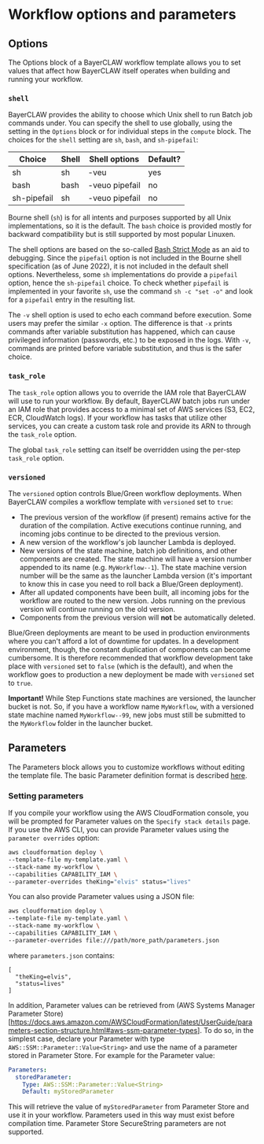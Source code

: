 # Workflow options and parameters

## Options

The Options block of a BayerCLAW workflow template allows you to set values that affect how
BayerCLAW itself operates when building and running your workflow.

### `shell`

BayerCLAW provides the ability to choose which Unix shell to run Batch job commands
under. You can specify the shell to use globally, using the setting in the `Options` block
or for individual steps in the `compute` block. The choices for the `shell` setting are
`sh`, `bash`, and `sh-pipefail`:

| Choice      | Shell | Shell options  | Default? |
|-------------|-------|----------------|----------|
| sh          | sh    | -veu           | yes      |
| bash        | bash  | -veuo pipefail | no       |
| sh-pipefail | sh    | -veuo pipefail | no       |

Bourne shell (`sh`) is for all intents and purposes supported by all Unix implementations,
so  it is the default. The `bash` choice is provided mostly for backward compatibility
but is still supported by most popular Linuxen.

The shell options are based on the so-called [Bash Strict Mode](http://redsymbol.net/articles/unofficial-bash-strict-mode/)
as an aid to debugging. Since the `pipefail` option is not included in the Bourne shell
specification (as of June 2022), it is not included in the default shell options. Nevertheless,
some `sh` implementations do provide a `pipefail` option, 
hence the `sh-pipefail` choice. To check whether `pipefail` is implemented in your favorite
`sh`, use the command `sh -c "set -o"` and look for a `pipefail` entry in the resulting list.

The `-v` shell option is used to echo each command before execution. Some users
may prefer the similar `-x` option. The difference is that `-x` prints commands after
variable substitution has happened, which can cause privileged information (passwords,
etc.) to be exposed in the logs. With `-v`, commands are printed before variable substitution,
and thus is the safer choice.

### `task_role`

The `task_role` option allows you to override the IAM role that BayerCLAW will use to run your workflow.
By default, BayerCLAW batch jobs run under an IAM role that provides access to a minimal set of AWS
services (S3, EC2, ECR, CloudWatch logs). If your workflow has tasks that utilize other services, you can
create a custom task role and provide its ARN to through the `task_role` option.

The global `task_role` setting can itself be overridden using the per-step `task_role` option.

### `versioned`

The `versioned` option controls Blue/Green workflow deployments. When BayerCLAW compiles a workflow template with
`versioned` set to `true`:

- The previous version of the workflow (if present) remains active for the duration of the compilation. Active
executions continue running, and incoming jobs continue to be directed to the previous version.
- A new version of the workflow's job launcher Lambda is deployed.
- New versions of the state machine, batch job definitions, and other components are created. The state machine will
have a version number appended to its name (e.g. `MyWorkflow--1`). The state machine version number will be 
the same as the launcher Lambda version (it's important to know this in case you need to roll back a Blue/Green
deployment).
- After all updated components have been built, all incoming jobs for the workflow are routed to the new
version. Jobs running on the previous version will continue running on the old version.
- Components from the previous version will **not** be automatically deleted.

Blue/Green deployments are meant to be used in production environments where you can't afford a lot of downtime
for updates. In a development environment, though, the constant duplication of components can become 
cumbersome. It is therefore recommended that workflow development take place with `versioned` set to `false` (which
is the default), and when the workflow goes to production a new deployment be made with `versioned` set to `true`.

**Important!** While Step Functions state machines are versioned, the launcher bucket is not. So, if you
have a workflow name `MyWorkflow`, with a versioned state machine named `MyWorkflow--99`, new jobs must still be
submitted to the `MyWorkflow` folder in the launcher bucket.

## Parameters

The Parameters block allows you to customize workflows without editing the template file. The basic Parameter
definition format is described [here](./language.md/#the-parameters-block).

### Setting parameters

If you compile your workflow using the AWS CloudFormation console, you will be prompted for Parameter values on
the `Specify stack details` page. If you use the AWS CLI, you can provide Parameter values using the `parameter
overrides` option:

```bash
aws cloudformation deploy \
--template-file my-template.yaml \
--stack-name my-workflow \
--capabilities CAPABILITY_IAM \
--parameter-overrides theKing="elvis" status="lives"
```

You can also provide Parameter values using a JSON file:

```bash
aws cloudformation deploy \
--template-file my-template.yaml \
--stack-name my-workflow \
--capabilities CAPABILITY_IAM \
--parameter-overrides file:///path/more_path/parameters.json
```

where `parameters.json` contains:

```json5
[
  "theKing=elvis",
  "status=lives"
]
```

In addition, Parameter values can be retrieved from
(AWS Systems Manager Parameter Store)[https://docs.aws.amazon.com/AWSCloudFormation/latest/UserGuide/parameters-section-structure.html#aws-ssm-parameter-types].
To do so, in the simplest case, declare your Parameter with type `AWS::SSM::Parameter::Value<String>` and
use the name of a parameter stored in Parameter Store. For example for the Parameter value:

```yaml
Parameters:
  storedParameter:
    Type: AWS::SSM::Parameter::Value<String>
    Default: myStoredParameter
```

This will retrieve the value of `myStoredParameter` from Parameter Store and use it in your workflow. Parameters
used in this way must exist before compilation time. Parameter Store SecureString parameters are not supported.
